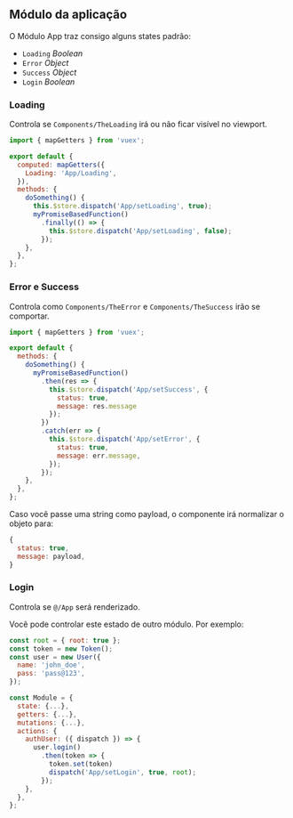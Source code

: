 ## Módulo da aplicação

O Módulo App traz consigo alguns states padrão:

- `Loading` *Boolean*
- `Error` *Object*
- `Success` *Object*
- `Login` *Boolean*

### Loading

Controla se `Components/TheLoading` irá ou não ficar visível no viewport.

``` javascript
import { mapGetters } from 'vuex';

export default {
  computed: mapGetters({
    Loading: 'App/Loading',
  }),
  methods: {
    doSomething() {
      this.$store.dispatch('App/setLoading', true);
      myPromiseBasedFunction()
        .finally(() => {
          this.$store.dispatch('App/setLoading', false);
        });
    },
  },
};
```

### Error e Success

Controla como `Components/TheError` e `Components/TheSuccess` irão se comportar.

``` javascript
import { mapGetters } from 'vuex';

export default {
  methods: {
    doSomething() {
      myPromiseBasedFunction()
        .then(res => {
          this.$store.dispatch('App/setSuccess', {
            status: true,
            message: res.message
          });
        })
        .catch(err => {
          this.$store.dispatch('App/setError', {
            status: true,
            message: err.message,
          });
        });
    },
  },
};
```

Caso você passe uma string como payload, o componente irá normalizar o objeto para:
``` javascript
{
  status: true,
  message: payload,
}
```

### Login

Controla se `@/App` será renderizado.

Você pode controlar este estado de outro módulo. Por exemplo:
``` javascript
const root = { root: true };
const token = new Token();
const user = new User({
  name: 'john_doe',
  pass: 'pass@123',
});

const Module = {
  state: {...},
  getters: {...},
  mutations: {...},
  actions: {
    authUser: ({ dispatch }) => {
      user.login()
        .then(token => {
          token.set(token)
          dispatch('App/setLogin', true, root);
        });
    },
  },
};
```
